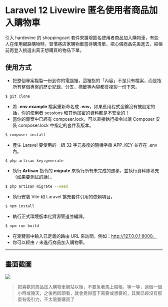 # Laravel 12 Livewire 匿名使用者商品加入購物車

引入 hardevine 的 shoppingcart 套件來擴增匿名使用者商品加入購物車，有些人在使用網路購物時，習慣將店家購物車當待購清單，把心儀商品先丟進去，結帳前再登入挑選出真正想購買的物品下單。

## 使用方式
- 把整個專案複製一份到你的電腦裡，這裡指的「內容」不是只有檔案，而是指所有整個專案的歷史紀錄、分支、標籤等內容都會複製一份下來。
```sh
$ git clone
```
- 將 __.env.example__ 檔案重新命名成 __.env__，如果應用程式金鑰沒有被設定的話，你的使用者 sessions 和其他加密的資料都是不安全的！
- 當你的專案中已經有 composer.lock，可以直接執行指令以讓 Composer 安裝 composer.lock 中指定的套件及版本。
```sh
$ composer install
```
- 產生 Laravel 要使用的一組 32 字元長度的隨機字串 APP_KEY 並存在 .env 內。
```sh
$ php artisan key:generate
```
- 執行 __Artisan__ 指令的 __migrate__ 來執行所有未完成的遷移，並執行資料庫填充（如果要測試的話）。
```sh
$ php artisan migrate --seed
```
- 執行安裝 Vite 和 Laravel 擴充套件引用的依賴項目。
```sh
$ npm install
```
- 執行正式環境版本化資源管道並編譯。
```sh
$ npm run build
```
- 在瀏覽器中輸入已定義的路由 URL 來訪問，例如：http://127.0.0.1:8000。
- 你可以經由 `/` 來進行商品加入購物車。

----

## 畫面截圖
![](https://i.imgur.com/diNSaPg.gif)
> 把喜歡的商品加入購物車網站以後，不要急著馬上結帳，等一等，過個一個小時或幾天，之後再回頭看，就會覺得當下需要或想要的，其實已經沒有那麼有吸引力，不太需要購買了
